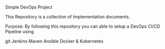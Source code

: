 Simple DevOps Project

This Repository is a collection of Implementation documents.

Purpose:
By following this repository you can able to setup a DevOps CI/CD Pipeline using

git
Jenkins
Maven
Ansible
Docker &
Kubernetes